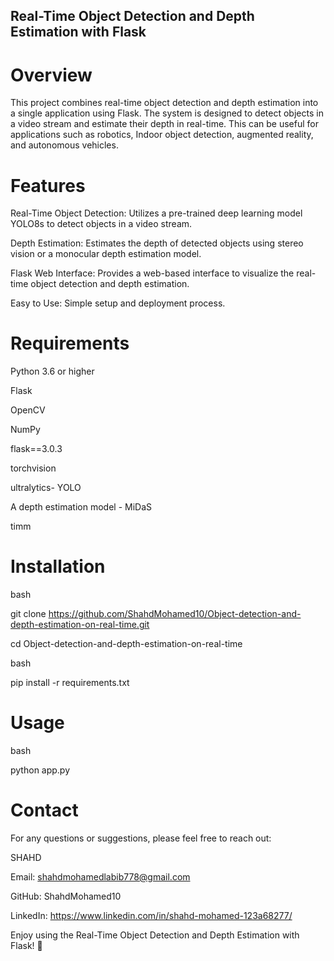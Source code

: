 ## Real-Time Object Detection and Depth Estimation with Flask
# Overview
This project combines real-time object detection and depth estimation into a single application using Flask. The system is designed to detect objects in a video stream and estimate their depth in real-time. This can be useful for applications such as robotics, Indoor object detection, augmented reality, and autonomous vehicles.

# Features
Real-Time Object Detection: Utilizes a pre-trained deep learning model  YOLO8s to detect objects in a video stream.

Depth Estimation: Estimates the depth of detected objects using stereo vision or a monocular depth estimation model.

Flask Web Interface: Provides a web-based interface to visualize the real-time object detection and depth estimation.

Easy to Use: Simple setup and deployment process.

# Requirements
Python 3.6 or higher

Flask

OpenCV

NumPy

flask==3.0.3

torchvision

ultralytics- YOLO

A depth estimation model - MiDaS

timm

# Installation

bash

git clone https://github.com/ShahdMohamed10/Object-detection-and-depth-estimation-on-real-time.git


cd Object-detection-and-depth-estimation-on-real-time

bash

pip install -r requirements.txt

# Usage
bash

python app.py

# Contact
For any questions or suggestions, please feel free to reach out:

SHAHD

Email: shahdmohamedlabib778@gmail.com

GitHub: ShahdMohamed10

LinkedIn: https://www.linkedin.com/in/shahd-mohamed-123a68277/


Enjoy using the Real-Time Object Detection and Depth Estimation with Flask! 🚀


